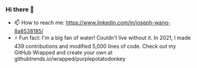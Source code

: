 ### Hi there 👋

- 📫 How to reach me: https://www.linkedin.com/in/joseph-wang-8a8538185/
- ⚡ Fun fact: I'm a big fan of water! Couldn't live without it.
In 2021, I made 439 contributions and modified 5,000 lines of code. Check out my GitHub Wrapped and create your own at githubtrends.io/wrapped/purplepotatodonkey
